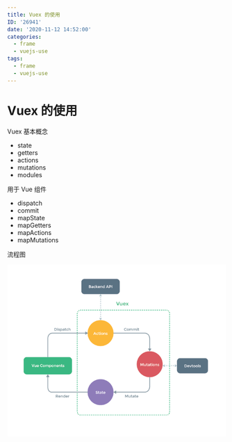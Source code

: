 ```yaml
---
title: Vuex 的使用
ID: '26941'
date: '2020-11-12 14:52:00'
categories:
  - frame
  - vuejs-use
tags:
  - frame
  - vuejs-use
---
```


# Vuex 的使用

Vuex 基本概念

- state
- getters
- actions
- mutations
- modules

用于 Vue 组件

- dispatch
- commit
- mapState
- mapGetters
- mapActions
- mapMutations

流程图

![](./images/578243104.png)
 
 
 
 
 
